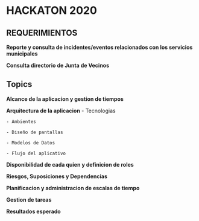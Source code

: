 # HACKATON 2020

## REQUERIMIENTOS

  **Reporte y consulta de incidentes/eventos relacionados con los servicios municipales**
 
  **Consulta directorio de Junta de Vecinos**

## Topics

 **Alcance de la aplicacion y gestion de tiempos**
 
 **Arquitectura de la aplicacion**
    - Tecnologias
    
    - Ambientes
    
    - Diseño de pantallas
    
    - Modelos de Datos
    
    - Flujo del aplicativo
    
 **Disponibilidad de cada quien y definicion de roles**
 
 **Riesgos, Suposiciones y Dependencias**
 
 **Planificacion y administracion de escalas de tiempo**
 
 **Gestion de tareas**
 
 **Resultados esperado**
